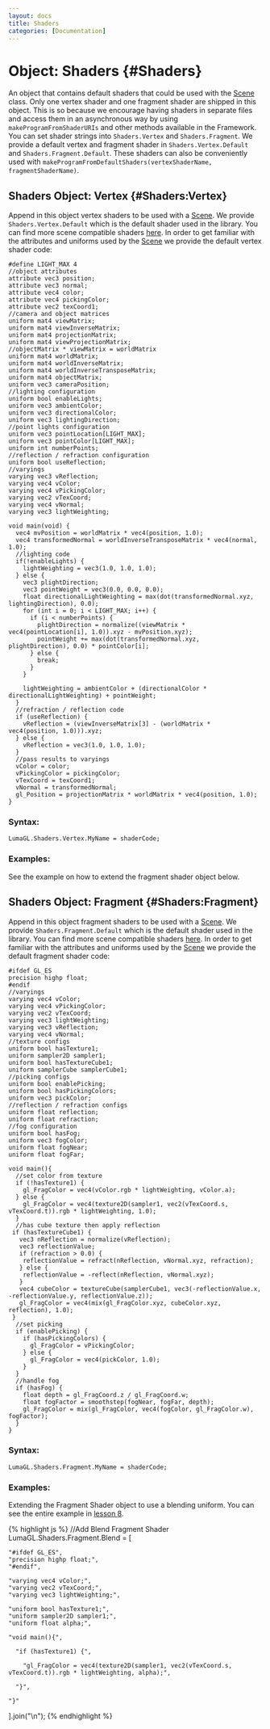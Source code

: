 ```yaml
---
layout: docs
title: Shaders
categories: [Documentation]
---
```


Object: Shaders {#Shaders}
===============================

An object that contains default shaders that could be used with the [Scene](scene.html) class. Only one vertex shader and one fragment
shader are shipped in this object. This is so because we encourage having shaders in separate files and access them in
an asynchronous way by using `makeProgramFromShaderURIs` and other methods available in the Framework. You can set shader strings
into `Shaders.Vertex` and `Shaders.Fragment`. We provide a default vertex and fragment shader in `Shaders.Vertex.Default` and
`Shaders.Fragment.Default`. These shaders can also be conveniently used with `makeProgramFromDefaultShaders(vertexShaderName, fragmentShaderName)`.


Shaders Object: Vertex {#Shaders:Vertex}
--------------------------------------

Append in this object vertex shaders to be used with a [Scene](scene.html). We provide `Shaders.Vertex.Default` which is the
default shader used in the library. You can find more scene compatible shaders [here](https://github.com/philogb/philogl/tree/master/shaders).
In order to get familiar with the attributes and uniforms used by the [Scene](scene.html) we provide the default vertex shader code:

    #define LIGHT_MAX 4
    //object attributes
    attribute vec3 position;
    attribute vec3 normal;
    attribute vec4 color;
    attribute vec4 pickingColor;
    attribute vec2 texCoord1;
    //camera and object matrices
    uniform mat4 viewMatrix;
    uniform mat4 viewInverseMatrix;
    uniform mat4 projectionMatrix;
    uniform mat4 viewProjectionMatrix;
    //objectMatrix * viewMatrix = worldMatrix
    uniform mat4 worldMatrix;
    uniform mat4 worldInverseMatrix;
    uniform mat4 worldInverseTransposeMatrix;
    uniform mat4 objectMatrix;
    uniform vec3 cameraPosition;
    //lighting configuration
    uniform bool enableLights;
    uniform vec3 ambientColor;
    uniform vec3 directionalColor;
    uniform vec3 lightingDirection;
    //point lights configuration
    uniform vec3 pointLocation[LIGHT_MAX];
    uniform vec3 pointColor[LIGHT_MAX];
    uniform int numberPoints;
    //reflection / refraction configuration
    uniform bool useReflection;
    //varyings
    varying vec3 vReflection;
    varying vec4 vColor;
    varying vec4 vPickingColor;
    varying vec2 vTexCoord;
    varying vec4 vNormal;
    varying vec3 lightWeighting;

    void main(void) {
      vec4 mvPosition = worldMatrix * vec4(position, 1.0);
      vec4 transformedNormal = worldInverseTransposeMatrix * vec4(normal, 1.0);
      //lighting code
      if(!enableLights) {
        lightWeighting = vec3(1.0, 1.0, 1.0);
      } else {
        vec3 plightDirection;
        vec3 pointWeight = vec3(0.0, 0.0, 0.0);
        float directionalLightWeighting = max(dot(transformedNormal.xyz, lightingDirection), 0.0);
        for (int i = 0; i < LIGHT_MAX; i++) {
          if (i < numberPoints) {
            plightDirection = normalize((viewMatrix * vec4(pointLocation[i], 1.0)).xyz - mvPosition.xyz);
            pointWeight += max(dot(transformedNormal.xyz, plightDirection), 0.0) * pointColor[i];
          } else {
            break;
          }
        }

        lightWeighting = ambientColor + (directionalColor * directionalLightWeighting) + pointWeight;
      }
      //refraction / reflection code
      if (useReflection) {
        vReflection = (viewInverseMatrix[3] - (worldMatrix * vec4(position, 1.0))).xyz;
      } else {
        vReflection = vec3(1.0, 1.0, 1.0);
      }
      //pass results to varyings
      vColor = color;
      vPickingColor = pickingColor;
      vTexCoord = texCoord1;
      vNormal = transformedNormal;
      gl_Position = projectionMatrix * worldMatrix * vec4(position, 1.0);
    }


### Syntax:

	LumaGL.Shaders.Vertex.MyName = shaderCode;

### Examples:

See the example on how to extend the fragment shader object below.


Shaders Object: Fragment {#Shaders:Fragment}
-----------------------------------------

Append in this object fragment shaders to be used with a [Scene](scene.html). We provide `Shaders.Fragment.Default` which is the
default shader used in the library. You can find more scene compatible shaders [here](https://github.com/philogb/philogl/tree/master/shaders).
In order to get familiar with the attributes and uniforms used by the [Scene](scene.html) we provide the default fragment shader code:

    #ifdef GL_ES
    precision highp float;
    #endif
    //varyings
    varying vec4 vColor;
    varying vec4 vPickingColor;
    varying vec2 vTexCoord;
    varying vec3 lightWeighting;
    varying vec3 vReflection;
    varying vec4 vNormal;
    //texture configs
    uniform bool hasTexture1;
    uniform sampler2D sampler1;
    uniform bool hasTextureCube1;
    uniform samplerCube samplerCube1;
    //picking configs
    uniform bool enablePicking;
    uniform bool hasPickingColors;
    uniform vec3 pickColor;
    //reflection / refraction configs
    uniform float reflection;
    uniform float refraction;
    //fog configuration
    uniform bool hasFog;
    uniform vec3 fogColor;
    uniform float fogNear;
    uniform float fogFar;

    void main(){
      //set color from texture
      if (!hasTexture1) {
        gl_FragColor = vec4(vColor.rgb * lightWeighting, vColor.a);
      } else {
        gl_FragColor = vec4(texture2D(sampler1, vec2(vTexCoord.s, vTexCoord.t)).rgb * lightWeighting, 1.0);
      }
      //has cube texture then apply reflection
     if (hasTextureCube1) {
       vec3 nReflection = normalize(vReflection);
       vec3 reflectionValue;
       if (refraction > 0.0) {
        reflectionValue = refract(nReflection, vNormal.xyz, refraction);
       } else {
        reflectionValue = -reflect(nReflection, vNormal.xyz);
       }
       vec4 cubeColor = textureCube(samplerCube1, vec3(-reflectionValue.x, -reflectionValue.y, reflectionValue.z));
       gl_FragColor = vec4(mix(gl_FragColor.xyz, cubeColor.xyz, reflection), 1.0);
     }
      //set picking
      if (enablePicking) {
        if (hasPickingColors) {
          gl_FragColor = vPickingColor;
        } else {
          gl_FragColor = vec4(pickColor, 1.0);
        }
      }
      //handle fog
      if (hasFog) {
        float depth = gl_FragCoord.z / gl_FragCoord.w;
        float fogFactor = smoothstep(fogNear, fogFar, depth);
        gl_FragColor = mix(gl_FragColor, vec4(fogColor, gl_FragColor.w), fogFactor);
      }
    }


### Syntax:

	LumaGL.Shaders.Fragment.MyName = shaderCode;

### Examples:

Extending the Fragment Shader object to use a blending uniform. You can see the entire example in [lesson 8](http://uber-common.github.com/luma.gl/examples/lessons/8/).

{% highlight js %}
//Add Blend Fragment Shader
LumaGL.Shaders.Fragment.Blend = [

    "#ifdef GL_ES",
    "precision highp float;",
    "#endif",

    "varying vec4 vColor;",
    "varying vec2 vTexCoord;",
    "varying vec3 lightWeighting;",

    "uniform bool hasTexture1;",
    "uniform sampler2D sampler1;",
    "uniform float alpha;",

    "void main(){",

      "if (hasTexture1) {",

        "gl_FragColor = vec4(texture2D(sampler1, vec2(vTexCoord.s, vTexCoord.t)).rgb * lightWeighting, alpha);",

      "}",

    "}"

].join("\n");
{% endhighlight %}



